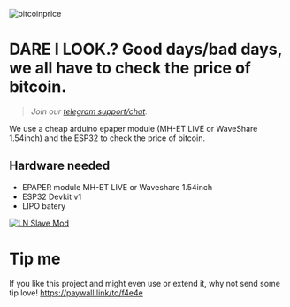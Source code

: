 
![bitcoinprice](https://i.imgur.com/qpi5F02.png)

# DARE I LOOK.? Good days/bad days, we all have to check the price of bitcoin. 

> <i>Join our <a href="https://t.me/makerbits">telegram support/chat</a>.</i>

We use a cheap arduino epaper module (MH-ET LIVE or WaveShare 1.54inch) and the ESP32 to check the price of bitcoin.

## Hardware needed

* EPAPER module MH-ET LIVE or Waveshare 1.54inch
* ESP32 Devkit v1
* LIPO batery

[![LN Slave Mod](https://i.imgur.com/FPQT77Z.png)](https://www.youtube.com/watch?v=TB5ZF6uvyI4)

# Tip me
If you like this project and might even use or extend it, why not send some tip love!
https://paywall.link/to/f4e4e


